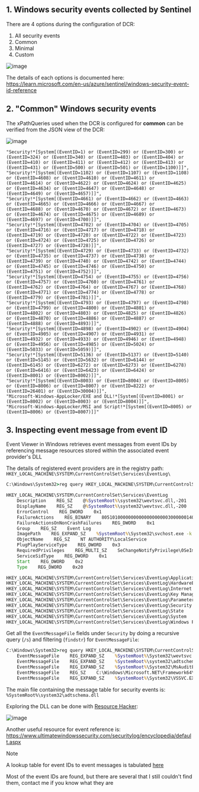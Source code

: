 ## 1. Windows security events collected by Sentinel

There are 4 options during the configuration of DCR:

1. All security events
2. Common
3. Minimal
4. Custom

![image](https://github.com/user-attachments/assets/ad95ea3c-979b-40e1-b1a1-f9c113efbd4b)

The details of each options is documented here: https://learn.microsoft.com/en-us/azure/sentinel/windows-security-event-id-reference

## 2. "Common" Windows security events

The xPathQueries used when the DCR is configured for **common** can be verified from the JSON view of the DCR:

![image](https://github.com/user-attachments/assets/4dfeed86-c706-4014-8dc9-1b18195c263f)

```
"Security!*[System[(EventID=1) or (EventID=299) or (EventID=300) or (EventID=324) or (EventID=340) or (EventID=403) or (EventID=404) or (EventID=410) or (EventID=411) or (EventID=412) or (EventID=413) or (EventID=431) or (EventID=500) or (EventID=501) or (EventID=1100)]]",
"Security!*[System[(EventID=1102) or (EventID=1107) or (EventID=1108) or (EventID=4608) or (EventID=4610) or (EventID=4611) or (EventID=4614) or (EventID=4622) or (EventID=4624) or (EventID=4625) or (EventID=4634) or (EventID=4647) or (EventID=4648) or (EventID=4649) or (EventID=4657)]]",
"Security!*[System[(EventID=4661) or (EventID=4662) or (EventID=4663) or (EventID=4665) or (EventID=4666) or (EventID=4667) or (EventID=4688) or (EventID=4670) or (EventID=4672) or (EventID=4673) or (EventID=4674) or (EventID=4675) or (EventID=4689) or (EventID=4697) or (EventID=4700)]]",
"Security!*[System[(EventID=4702) or (EventID=4704) or (EventID=4705) or (EventID=4716) or (EventID=4717) or (EventID=4718) or (EventID=4719) or (EventID=4720) or (EventID=4722) or (EventID=4723) or (EventID=4724) or (EventID=4725) or (EventID=4726) or (EventID=4727) or (EventID=4728)]]",
"Security!*[System[(EventID=4729) or (EventID=4733) or (EventID=4732) or (EventID=4735) or (EventID=4737) or (EventID=4738) or (EventID=4739) or (EventID=4740) or (EventID=4742) or (EventID=4744) or (EventID=4745) or (EventID=4746) or (EventID=4750) or (EventID=4751) or (EventID=4752)]]",
"Security!*[System[(EventID=4754) or (EventID=4755) or (EventID=4756) or (EventID=4757) or (EventID=4760) or (EventID=4761) or (EventID=4762) or (EventID=4764) or (EventID=4767) or (EventID=4768) or (EventID=4771) or (EventID=4774) or (EventID=4778) or (EventID=4779) or (EventID=4781)]]",
"Security!*[System[(EventID=4793) or (EventID=4797) or (EventID=4798) or (EventID=4799) or (EventID=4800) or (EventID=4801) or (EventID=4802) or (EventID=4803) or (EventID=4825) or (EventID=4826) or (EventID=4870) or (EventID=4886) or (EventID=4887) or (EventID=4888) or (EventID=4893)]]",
"Security!*[System[(EventID=4898) or (EventID=4902) or (EventID=4904) or (EventID=4905) or (EventID=4907) or (EventID=4931) or (EventID=4932) or (EventID=4933) or (EventID=4946) or (EventID=4948) or (EventID=4956) or (EventID=4985) or (EventID=5024) or (EventID=5033) or (EventID=5059)]]",
"Security!*[System[(EventID=5136) or (EventID=5137) or (EventID=5140) or (EventID=5145) or (EventID=5632) or (EventID=6144) or (EventID=6145) or (EventID=6272) or (EventID=6273) or (EventID=6278) or (EventID=6416) or (EventID=6423) or (EventID=6424) or (EventID=8001) or (EventID=8002)]]",
"Security!*[System[(EventID=8003) or (EventID=8004) or (EventID=8005) or (EventID=8006) or (EventID=8007) or (EventID=8222) or (EventID=26401) or (EventID=30004)]]",
"Microsoft-Windows-AppLocker/EXE and DLL!*[System[(EventID=8001) or (EventID=8002) or (EventID=8003) or (EventID=8004)]]",
"Microsoft-Windows-AppLocker/MSI and Script!*[System[(EventID=8005) or (EventID=8006) or (EventID=8007)]]"
```

## 3. Inspecting event message from event ID

Event Viewer in Windows retrieves event messages from event IDs by referencing message resources stored within the associated event provider's DLL

The details of registered event providers are in the registry path: `HKEY_LOCAL_MACHINE\SYSTEM\CurrentControlSet\Services\EventLog\`

```cmd
C:\Windows\System32>reg query HKEY_LOCAL_MACHINE\SYSTEM\CurrentControlSet\Services\EventLog\

HKEY_LOCAL_MACHINE\SYSTEM\CurrentControlSet\Services\EventLog
    Description    REG_SZ    @%SystemRoot%\system32\wevtsvc.dll,-201
    DisplayName    REG_SZ    @%SystemRoot%\system32\wevtsvc.dll,-200
    ErrorControl    REG_DWORD    0x1
    FailureActions    REG_BINARY    80510100000000000000000003000000140000000100000060EA000001000000C0D401000000000000000000
    FailureActionsOnNonCrashFailures    REG_DWORD    0x1
    Group    REG_SZ    Event Log
    ImagePath    REG_EXPAND_SZ    %SystemRoot%\System32\svchost.exe -k LocalServiceNetworkRestricted -p
    ObjectName    REG_SZ    NT AUTHORITY\LocalService
    PlugPlayServiceType    REG_DWORD    0x3
    RequiredPrivileges    REG_MULTI_SZ    SeChangeNotifyPrivilege\0SeImpersonatePrivilege\0SeAuditPrivilege
    ServiceSidType    REG_DWORD    0x1
    Start    REG_DWORD    0x2
    Type    REG_DWORD    0x20

HKEY_LOCAL_MACHINE\SYSTEM\CurrentControlSet\Services\EventLog\Application
HKEY_LOCAL_MACHINE\SYSTEM\CurrentControlSet\Services\EventLog\HardwareEvents
HKEY_LOCAL_MACHINE\SYSTEM\CurrentControlSet\Services\EventLog\Internet Explorer
HKEY_LOCAL_MACHINE\SYSTEM\CurrentControlSet\Services\EventLog\Key Management Service
HKEY_LOCAL_MACHINE\SYSTEM\CurrentControlSet\Services\EventLog\Parameters
HKEY_LOCAL_MACHINE\SYSTEM\CurrentControlSet\Services\EventLog\Security
HKEY_LOCAL_MACHINE\SYSTEM\CurrentControlSet\Services\EventLog\State
HKEY_LOCAL_MACHINE\SYSTEM\CurrentControlSet\Services\EventLog\System
HKEY_LOCAL_MACHINE\SYSTEM\CurrentControlSet\Services\EventLog\Windows PowerShell
```

Get all the `EventMessageFile` fields under `Security` by doing a recursive query (`/s`) and filtering (`findstr`) for `EventMessageFile`:

```cmd
C:\Windows\System32>reg query HKEY_LOCAL_MACHINE\SYSTEM\CurrentControlSet\Services\EventLog\Security /s | findstr EventMessageFile
    EventMessageFile    REG_EXPAND_SZ    %SystemRoot%\System32\wevtsvc.dll
    EventMessageFile    REG_EXPAND_SZ    %SystemRoot%\system32\adtschema.dll
    EventMessageFile    REG_EXPAND_SZ    %SystemRoot%\System32\MsAuditE.dll
    EventMessageFile    REG_SZ    C:\Windows\Microsoft.NET\Framework64\v4.0.30319\ServiceModelEvents.dll
    EventMessageFile    REG_EXPAND_SZ    %SystemRoot%\System32\VSSVC.EXE
```

The main file containing the message table for security events is: `%SystemRoot%\system32\adtschema.dll`

Exploring the DLL can be done with [Resource Hacker](https://www.angusj.com/resourcehacker/):

![image](https://github.com/user-attachments/assets/5c0a2f85-fc4e-4731-af0d-c092e2f4bb9b)

Another useful resource for event reference is: https://www.ultimatewindowssecurity.com/securitylog/encyclopedia/default.aspx

> [!Note]
>
> A lookup table for event IDs to event messages is tabulated [here](/sentinel_security_events.csv)
>
> Most of the event IDs are found, but there are several that I still couldn't find them, contact me if you know what they are
